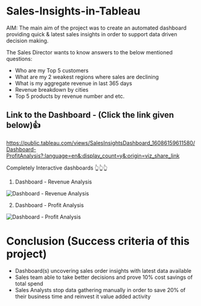 # Sales-Insights-in-Tableau

AIM: The main aim of the project was to create an automated dashboard providing quick & latest sales insights in order to support data driven decision making.

The Sales Director wants to know answers to the below mentioned questions:
- Who are my Top 5 customers 
- What are my 2 weakest regions where sales are declining
- What is my aggregate revenue in last 365 days
- Revenue breakdown by cities
- Top 5 products by revenue number
and etc.

## Link to the Dashboard - (Click the link given below)👍
https://public.tableau.com/views/SalesInsightsDashboard_16086159611580/Dashboard-ProfitAnalysis?:language=en&:display_count=y&:origin=viz_share_link
  
Completely Interactive dashboards 👆👆👆   
      
1) Dashboard - Revenue Analysis

![Dashboard - Revenue Analysis](https://user-images.githubusercontent.com/59524152/102855409-9ac80300-444a-11eb-8742-d7bd84a0e6b7.JPG)


2) Dashboard - Profit Analysis

![Dashboard - Profit Analysis](https://user-images.githubusercontent.com/59524152/102855794-48d3ad00-444b-11eb-9d3b-ec64fdbe0865.JPG)

# Conclusion (Success criteria of this project)
- Dashboard(s) uncovering sales order insights with latest data available
- Sales team able to take better decisions and prove 10% cost savings of total spend
- Sales Analysts stop data gathering manually in order to save 20% of their business time and reinvest it value added activity

